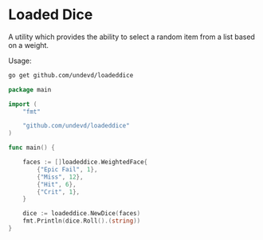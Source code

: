 # Loaded Dice

A utility which provides the ability to select a random item from a list based on a weight.

Usage:

```bash
go get github.com/undevd/loadeddice
```

```go
package main

import (
	"fmt"

	"github.com/undevd/loadeddice"
)

func main() {

	faces := []loadeddice.WeightedFace{
		{"Epic Fail", 1},
		{"Miss", 12},
		{"Hit", 6},
		{"Crit", 1},
	}

	dice := loadeddice.NewDice(faces)
	fmt.Println(dice.Roll().(string))
}
```